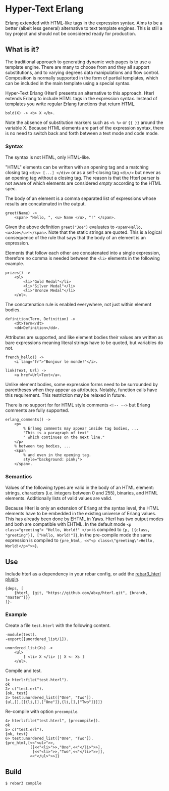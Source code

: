 # Hyper-Text Erlang

Erlang extended with HTML-like tags in the expression syntax.
Aims to be a better (albeit less general) alternative to text template engines.
This is still a toy project and should not be considered ready for production.

## What is it?

The traditional approach to generating dynamic web pages is to use a template engine.
There are many to choose from and they all support substitutions, and to varying degrees data manipulations and flow control.
Composition is normally supported in the form of partial templates, which can be included in the main template using a special syntax.

Hyper-Text Erlang (Hterl) presents an alternative to this approach.
Hterl extends Erlang to include HTML tags in the expression syntax.
Instead of templates you write regular Erlang functions that return HTML.

```
bold(X) -> <b> X </b>.
```

Note the absence of substitution markers such as `<% %>` or `{{ }}` around the variable X.
Because HTML elements are part of the expression syntax, there is no need to switch back and forth between a text mode and code mode.

### Syntax

The syntax is not HTML, only HTML-like.

"HTML" elements can be written with an opening tag and a matching closing tag `<div> [...] </div>` or as a self-closing tag `<div/>` but never as an opening tag without a closing tag.
The reason is that the Hterl parser is not aware of which elements are considered _empty_ according to the HTML spec.

The body of an element is a comma separated list of expressions whose results are concatenated in the output.

```
greet(Name) ->
	<span> "Hello, ", <u> Name </u>, "!" </span>.
```

Given the above definition `greet("Joe")` evaluates to `<span>Hello, <u>Joe</u>!</span>`.
Note that the static strings are quoted. This is a logical consequence of the rule that says that the body of an element is an expression.

Elements that follow each other are concatenated into a single expression, therefore no comma is needed between the `<li>` elements in the following example.

```
prizes() ->
    <ol>
        <li>"Gold Medal"</li>
        <li>"Silver Medal"</li>
        <li>"Bronze Medal"</li>
    </ol>.
```

The concatenation rule is enabled everywhere, not just within element bodies.

```
definition(Term, Definition) ->
    <dt>Term</dt>
    <dd>Definition</dd>.

```

Attributes are supported, and like element bodies their values are written as bare expressions
meaning literal strings have to be quoted, but variables do not. 

```
french_hello() ->
	<i lang="fr">"Bonjour le monde!"</i>.

link(Text, Url) ->
	<a href=Url>Text</a>.
```

Unlike element bodies, some expression forms need to be surrounded by parentheses when they appear as attributes.
Notably, function calls have this requirement.
This restriction may be relaxed in future.

There is no support for for HTML style comments `<!-- -->` but Erlang comments are fully supported.

```
erlang_comments() ->
    <p>
        % Erlang comments may appear inside tag bodies, ...
        "This is a paragraph of text"
        " which continues on the next line."        
    </p>
    % between tag bodies, ...
    <span
        % and even in the opening tag.
        style="background: pink;">
    </span>.
```

### Semantics

Values of the following types are valid in the body of an HTML element: strings, characters (i.e. integers between 0 and 255), binaries, and HTML elements.
Additionally lists of valid values are valid.

Because Hterl is only an extension of Erlang at the syntax level, the HTML elements have to be embedded in the existing universe of Erlang values.
This has already been done by EHTML in [Yaws](http://yaws.hyber.org/).
Hterl has two output modes and both are compatible with EHTML.
In the default mode `<p class="greeting"> "Hello, World!" </p>` is compiled to `{p, [{class, "greeting"}], ["Hello, World!"]}`, in the pre-compile mode
the same expression is compiled to `{pre_html, <<"<p class=\"greeting\">Hello, World!</p>">>}`.


## Use

Include hterl as a dependency in your rebar config, or add the [rebar3_hterl plugin](https://github.com/abxy/rebar3_hterl/).

```
{deps, [
    {hterl, {git, "https://github.com/abxy/hterl.git", {branch, "master"}}}
]}.
```

### Example

Create a file `test.hterl` with the following content.

```
-module(test).
-export([unordered_list/1]).

unordered_list(Xs) ->
	<ul>
		[ <li> X </li> || X <- Xs ]
	</ul>.
```

Compile and test.

```
1> hterl:file("test.hterl").
ok
2> c("test.erl").
{ok, test}
3> test:unordered_list(["One", "Two"]).
{ul,[],[[{li,[],["One"]},{li,[],["Two"]}]]}
```

Re-compile with option `precompile`.

```
4> hterl:file("test.hterl", [precompile]).
ok
5> c("test.erl").
{ok, test}
6> test:unordered_list(["One", "Two"]).
{pre_html,[<<"<ul>">>,
           [[<<"<li>">>,"One",<<"</li>">>],
            [<<"<li>">>,"Two",<<"</li>">>]],
           <<"</ul>">>]}
```

## Build

```
$ rebar3 compile
```
